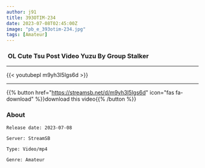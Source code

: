 ```yaml
---
author: j91
title: 393OTIM-234
date: 2023-07-08T02:45:00Z
image: "pb_e_393otim-234.jpg"
tags: [Amateur]
---
```


###  OL Cute Tsu Post Video Yuzu By Group Stalker
___

{{< youtubepl m9yh3l5lgs6d >}}
___

{{% button href="https://streamsb.net/d/m9yh3l5lgs6d" icon="fas fa-download" %}}download this video{{% /button %}}
### About

`Release date: 2023-07-08`

`Server: StreamSB`

`Type: Video/mp4`

`Genre:	Amateur`